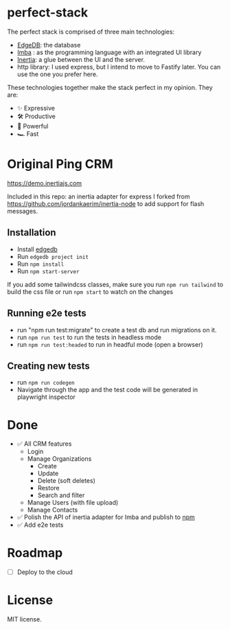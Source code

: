 # perfect-stack
The perfect stack is comprised of three main technologies:
- [EdgeDB](https://edgedb.com): the database
- [Imba](https://imba.io/) : as the programming language with an integrated UI library
- [Inertia](https://inertiajs.com): a glue between the UI and the server.
- http library: I used express, but I intend to move to Fastify later. You can use the one you prefer here.

These technologies together make the stack perfect in my opinion. They are:
  - ✨ Expressive
  - 🛠 Productive
  - 🤯 Powerful
  - 🏎 Fast

# Original Ping CRM
https://demo.inertiajs.com


Included in this repo: an inertia adapter for express I forked from https://github.com/jordankaerim/inertia-node to add support for flash messages.

## Installation
- Install [edgedb](https://www.edgedb.com/docs/quickstart)
- Run `edgedb project init`
- Run `npm install`
- Run `npm start-server` 

If you add some tailwindcss classes, make sure you run `npm run tailwind` to build the css file or run `npm start` to watch on the changes

## Running e2e tests
- run "npm run test:migrate" to create a test db and run migrations on it.
- run `npm run test` to run the tests in headless mode
- run `npm run test:headed` to run in headful mode (open a browser)

## Creating new tests
- run `npm run codegen` 
- Navigate through the app and the test code will be generated in playwright inspector

# Done
- ✅ All CRM features
  - Login
  - Manage Organizations
    -  Create
    -  Update
    -  Delete (soft deletes)
    -  Restore
    - Search and filter
  - Manage Users (with file upload)
  - Manage Contacts
- ✅ Polish the API of inertia adapter for Imba and publish to [npm](https://github.com/haikyuu/imba-inertia-adapter)
- ✅ Add e2e tests
# Roadmap
- [ ] Deploy to the cloud

# License
MIT license.
